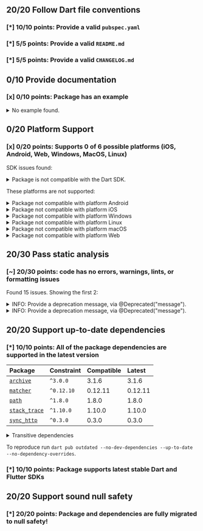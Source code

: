 ## 20/20 Follow Dart file conventions

### [*] 10/10 points: Provide a valid `pubspec.yaml`


### [*] 5/5 points: Provide a valid `README.md`


### [*] 5/5 points: Provide a valid `CHANGELOG.md`


## 0/10 Provide documentation

### [x] 0/10 points: Package has an example

<details>
<summary>
No example found.
</summary>

See [package layout](https://dart.dev/tools/pub/package-layout#examples) guidelines on how to add an example.
</details>

## 0/20 Platform Support

### [x] 0/20 points: Supports 0 of 6 possible platforms (iOS, Android, Web, Windows, MacOS, Linux)

SDK issues found:
<details>
<summary>
Package is not compatible with the Dart SDK.
</summary>

Because it is not compatible with any of the supported runtimes: `native-aot`, `vm-native`, `js`.

Package is not compatible with Dart SDK using runtime `native-aot`. Because:
* `package:webdriver/async_html.dart` that imports:
* `package:webdriver/src/request/async_xhr_request_client.dart` that imports:
* `dart:html`

Package is not compatible with Dart SDK using runtime `vm-native`. Because:
* `package:webdriver/async_html.dart` that imports:
* `package:webdriver/src/request/async_xhr_request_client.dart` that imports:
* `dart:html`

Package is not compatible with Dart SDK using runtime `js`. Because:
* `package:webdriver/async_io.dart` that imports:
* `package:webdriver/src/request/async_io_request_client.dart` that imports:
* `dart:io`
</details>

These platforms are not supported:

<details>
<summary>
Package not compatible with platform Android
</summary>

Because:
* `package:webdriver/async_html.dart` that imports:
* `package:webdriver/src/request/async_xhr_request_client.dart` that imports:
* `dart:html`
</details>
<details>
<summary>
Package not compatible with platform iOS
</summary>

Because:
* `package:webdriver/async_html.dart` that imports:
* `package:webdriver/src/request/async_xhr_request_client.dart` that imports:
* `dart:html`
</details>
<details>
<summary>
Package not compatible with platform Windows
</summary>

Because:
* `package:webdriver/async_html.dart` that imports:
* `package:webdriver/src/request/async_xhr_request_client.dart` that imports:
* `dart:html`
</details>
<details>
<summary>
Package not compatible with platform Linux
</summary>

Because:
* `package:webdriver/async_html.dart` that imports:
* `package:webdriver/src/request/async_xhr_request_client.dart` that imports:
* `dart:html`
</details>
<details>
<summary>
Package not compatible with platform macOS
</summary>

Because:
* `package:webdriver/async_html.dart` that imports:
* `package:webdriver/src/request/async_xhr_request_client.dart` that imports:
* `dart:html`
</details>
<details>
<summary>
Package not compatible with platform Web
</summary>

Because:
* `package:webdriver/async_io.dart` that imports:
* `package:webdriver/src/request/async_io_request_client.dart` that imports:
* `dart:io`
</details>

## 20/30 Pass static analysis

### [~] 20/30 points: code has no errors, warnings, lints, or formatting issues

Found 15 issues. Showing the first 2:

<details>
<summary>
INFO: Provide a deprecation message, via @Deprecated("message").
</summary>

`lib/src/async/web_driver.dart:139:3`

```
    ╷
139 │   @deprecated
    │   ^^^^^^^^^^^
    ╵
```

To reproduce make sure you are using the [lints_core](https://pub.dev/packages/lints) and run `dart analyze lib/src/async/web_driver.dart`
</details>
<details>
<summary>
INFO: Provide a deprecation message, via @Deprecated("message").
</summary>

`lib/src/async/web_element.dart:135:3`

```
    ╷
135 │   @deprecated
    │   ^^^^^^^^^^^
    ╵
```

To reproduce make sure you are using the [lints_core](https://pub.dev/packages/lints) and run `dart analyze lib/src/async/web_element.dart`
</details>

## 20/20 Support up-to-date dependencies

### [*] 10/10 points: All of the package dependencies are supported in the latest version

|Package|Constraint|Compatible|Latest|
|:-|:-|:-|:-|
|[`archive`]|`^3.0.0`|3.1.6|3.1.6|
|[`matcher`]|`^0.12.10`|0.12.11|0.12.11|
|[`path`]|`^1.8.0`|1.8.0|1.8.0|
|[`stack_trace`]|`^1.10.0`|1.10.0|1.10.0|
|[`sync_http`]|`^0.3.0`|0.3.0|0.3.0|

<details><summary>Transitive dependencies</summary>

|Package|Constraint|Compatible|Latest|
|:-|:-|:-|:-|
|[`collection`]|-|1.15.0|1.15.0|
|[`crypto`]|-|3.0.1|3.0.1|
|[`typed_data`]|-|1.3.0|1.3.0|
</details>

To reproduce run `dart pub outdated --no-dev-dependencies --up-to-date --no-dependency-overrides`.

[`archive`]: https://pub.dev/packages/archive
[`matcher`]: https://pub.dev/packages/matcher
[`path`]: https://pub.dev/packages/path
[`stack_trace`]: https://pub.dev/packages/stack_trace
[`sync_http`]: https://pub.dev/packages/sync_http
[`collection`]: https://pub.dev/packages/collection
[`crypto`]: https://pub.dev/packages/crypto
[`typed_data`]: https://pub.dev/packages/typed_data


### [*] 10/10 points: Package supports latest stable Dart and Flutter SDKs


## 20/20 Support sound null safety

### [*] 20/20 points: Package and dependencies are fully migrated to null safety!
